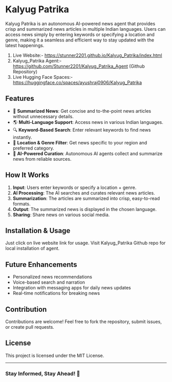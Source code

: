 # Kalyug Patrika

Kalyug Patrika is an autonomous AI-powered news agent that provides crisp and summarized news articles in multiple Indian languages. Users can access news simply by entering keywords or specifying a location and genre, making it a seamless and efficient way to stay updated with the latest happenings.

1. Live Website:- https://stunner2201.github.io/Kalyug_Patrika/index.html
2. Kalyug_Patrika Agent:- https://github.com/Stunner2201/Kalyug_Patrika_Agent (Github Repository)
3. Live Hugging Face Spaces:- https://huggingface.co/spaces/ayushraj0906/Kalyug_Patrika

## Features

- 📰 **Summarized News**: Get concise and to-the-point news articles without unnecessary details.
- 🌎 **Multi-Language Support**: Access news in various Indian languages.
- 🔍 **Keyword-Based Search**: Enter relevant keywords to find news instantly.
- 📍 **Location & Genre Filter**: Get news specific to your region and preferred category.
- 🤖 **AI-Powered Curation**: Autonomous AI agents collect and summarize news from reliable sources.

## How It Works

1. **Input**: Users enter keywords or specify a location + genre.
2. **AI Processing**: The AI searches and curates relevant news articles.
3. **Summarization**: The articles are summarized into crisp, easy-to-read formats.
4. **Output**: The summarized news is displayed in the chosen language.
5. **Sharing**: Share news on various social media.

## Installation & Usage
Just click on live website link for usage. Visit Kalyug_Patrika Github repo for local installation of agent.

## Future Enhancements
- Personalized news recommendations
- Voice-based search and narration
- Integration with messaging apps for daily news updates
- Real-time notifications for breaking news

## Contribution
Contributions are welcome! Feel free to fork the repository, submit issues, or create pull requests.

## License
This project is licensed under the MIT License.

---
### Stay Informed, Stay Ahead! 🚀
